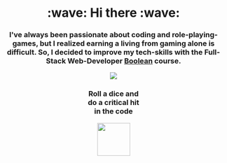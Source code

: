 <div align="center">
 
  <h1>
   :wave: Hi there :wave: 
  </h1>
  
  <h3>
    I've always been passionate about coding and role-playing-games, but I realized earning a living from gaming alone is difficult. So, I decided to improve my tech-skills with the Full-Stack Web-Developer
   <a href="https://boolean.careers/">Boolean</a>
    course.
  </h3>
  
  <p>
    <img src="https://skillicons.dev/icons?i=vscode,html,css,bootstrap,js,vue,vite,scss,git,github,postman,stackoverflow,laravel,php&perline=7">
  </p>

  <h3>  
    Roll a dice and
    <br>  
    do a critical hit 
    <br>
    in the code
  </h3>
  <img src="https://media.tenor.com/2wQ0Lj2L4dsAAAAd/d20-dnd.gif" width=75px>
</div>
